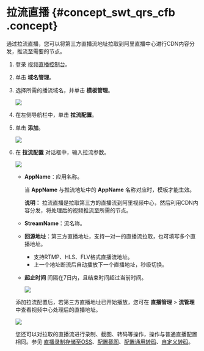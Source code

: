 # 拉流直播 {#concept_swt_qrs_cfb .concept}

通过拉流直播，您可以将第三方直播流地址拉取到阿里直播中心进行CDN内容分发，推流至需要的节点。

1.  登录 [视频直播控制台](https://live.console.aliyun.com/)。
2.  单击 **域名管理**。
3.  选择所需的播流域名，并单击 **模板管理**。

    ![](http://static-aliyun-doc.oss-cn-hangzhou.aliyuncs.com/assets/img/21292/154461137311779_zh-CN.png)

4.  在左侧导航栏中，单击 **拉流配置**。
5.  单击 **添加**。

    ![](http://static-aliyun-doc.oss-cn-hangzhou.aliyuncs.com/assets/img/21292/154461137311780_zh-CN.png)

6.  在 **拉流配置** 对话框中，输入拉流参数。

    ![](http://static-aliyun-doc.oss-cn-hangzhou.aliyuncs.com/assets/img/21292/154461137311781_zh-CN.png)

    -   **AppName**：应用名称。

        当 **AppName** 与推流地址中的 **AppName** 名称对应时，模板才能生效。

        **说明：** 拉流直播是拉取第三方的直播流到阿里视频中心，然后利用CDN内容分发，将处理后的视频推流至所需的节点。

    -   **StreamName**：流名称。
    -   **回源地址**：第三方直播地址，支持一对一的直播流拉取，也可填写多个直播地址。

        -   支持RTMP、HLS、FLV格式直播流地址。
        -   上一个地址断流后自动播放下一个直播地址，秒级切换。
    -   **起止时间** 间隔在7日内，且结束时间超过当前时间。

        ![](http://static-aliyun-doc.oss-cn-hangzhou.aliyuncs.com/assets/img/21292/154461137311782_zh-CN.png)

    添加拉流配置后，若第三方直播地址已开始播放，您可在 **直播管理** \> **流管理** 中查看视频中心处理后的直播地址。

    ![](http://static-aliyun-doc.oss-cn-hangzhou.aliyuncs.com/assets/img/21292/154461137311783_zh-CN.png)

    您还可以对拉取的直播流进行录制、截图、转码等操作，操作与普通直播配置相同。参见 [直播录制存储至OSS](intl.zh-CN/用户指南/录制管理/录制存储至OSS/直播录制存储至OSS.md#)、[配置截图](intl.zh-CN/用户指南/截图管理/配置截图.md#)、[配置通用转码](intl.zh-CN/用户指南/转码管理/通用转码.md#)、[自定义转码](intl.zh-CN/用户指南/转码管理/自定义转码.md#)。


